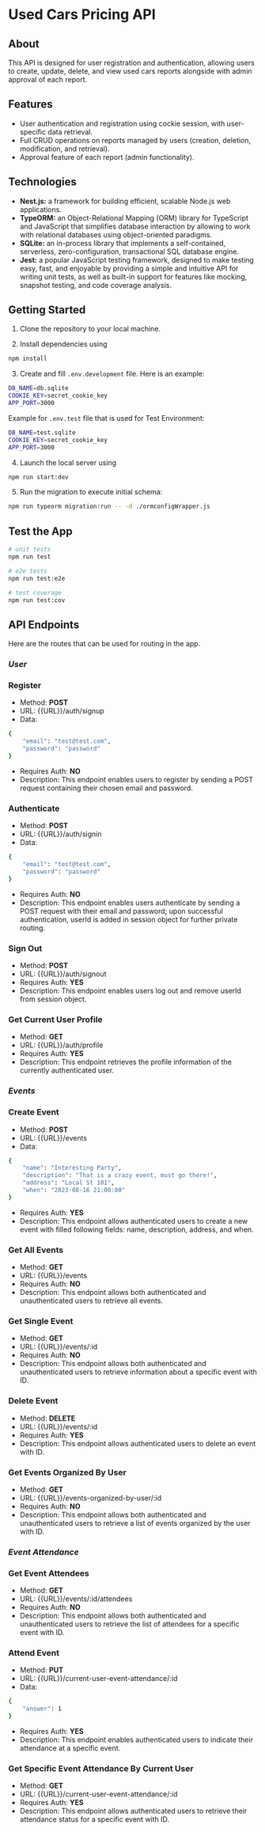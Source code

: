 # Used Cars Pricing API

## About

This API is designed for user registration and authentication, allowing users to create, update, delete, and view used cars reports alongside with admin approval of each report.

## Features

- User authentication and registration using cockie session, with user-specific data retrieval.
- Full CRUD operations on reports managed by users (creation, deletion, modification, and retrieval).
- Approval feature of each report (admin functionality).

## Technologies

- **Nest.js:** a framework for building efficient, scalable Node.js web applications.
- **TypeORM:** an Object-Relational Mapping (ORM) library for TypeScript and JavaScript that simplifies database interaction by allowing to work with relational databases using object-oriented paradigms.
- **SQLite:** an in-process library that implements a self-contained, serverless, zero-configuration, transactional SQL database engine.
- **Jest:** a popular JavaScript testing framework, designed to make testing easy, fast, and enjoyable by providing a simple and intuitive API for writing unit tests, as well as built-in support for features like mocking, snapshot testing, and code coverage analysis.

## Getting Started

1. Clone the repository to your local machine.
   
2. Install dependencies using
```bash
npm install
```

3. Create and fill `.env.development` file. Here is an example:
```bash
DB_NAME=db.sqlite
COOKIE_KEY=secret_cookie_key
APP_PORT=3000
```

Example for `.env.test` file that is used for Test Environment:
```bash
DB_NAME=test.sqlite
COOKIE_KEY=secret_cookie_key
APP_PORT=3000
```
   
4. Launch the local server using
```bash
npm run start:dev
```

5. Run the migration to execute initial schema:
```bash
npm run typeorm migration:run -- -d ./ormconfigWrapper.js
```

## Test the App

```bash
# unit tests
npm run test

# e2e tests
npm run test:e2e

# test coverage
npm run test:cov
```

## API Endpoints
Here are the routes that can be used for routing in the app.

### _User_

### Register

- Method: **POST**
- URL: {{URL}}/auth/signup
- Data:
```bash
{
    "email": "test@test.com",
    "password": "password"
}
```
- Requires Auth: **NO**
- Description: This endpoint enables users to register by sending a POST request containing their chosen email and password.

### Authenticate

- Method: **POST**
- URL: {{URL}}/auth/signin
- Data:
```bash
{
    "email": "test@test.com",
    "password": "password"
}
```
- Requires Auth: **NO**
- Description: This endpoint enables users authenticate by sending a POST request with their email and password; upon successful authentication, userId is added in session object for further private routing.

### Sign Out

- Method: **POST**
- URL: {{URL}}/auth/signout
- Requires Auth: **YES**
- Description: This endpoint enables users log out and remove userId from session object.

### Get Current User Profile

- Method: **GET**
- URL: {{URL}}/auth/profile
- Requires Auth: **YES**
- Description: This endpoint retrieves the profile information of the currently authenticated user. 

### _Events_

### Create Event

- Method: **POST**
- URL: {{URL}}/events
- Data:
```bash
{
    "name": "Interesting Party",
    "description": "That is a crazy event, must go there!",
    "address": "Local St 101",
    "when": "2023-08-16 21:00:00"
}
```
- Requires Auth: **YES**
- Description: This endpoint allows authenticated users to create a new event with filled following fields: name, description, address, and when.

### Get All Events

- Method: **GET**
- URL: {{URL}}/events
- Requires Auth: **NO**
- Description: This endpoint allows both authenticated and unauthenticated users to retrieve all events.

### Get Single Event

- Method: **GET**
- URL: {{URL}}/events/:id
- Requires Auth: **NO**
- Description: This endpoint allows both authenticated and unauthenticated users to retrieve information about a specific event with ID.

### Delete Event

- Method: **DELETE**
- URL: {{URL}}/events/:id
- Requires Auth: **YES**
- Description: This endpoint allows authenticated users to delete an event with ID.

### Get Events Organized By User

- Method: **GET**
- URL: {{URL}}/events-organized-by-user/:id
- Requires Auth: **NO**
- Description: This endpoint allows both authenticated and unauthenticated users to retrieve a list of events organized by the user with ID.

### _Event Attendance_

### Get Event Attendees

- Method: **GET**
- URL: {{URL}}/events/:id/attendees
- Requires Auth: **NO**
- Description: This endpoint allows both authenticated and unauthenticated users to retrieve the list of attendees for a specific event with ID.

### Attend Event

- Method: **PUT**
- URL: {{URL}}/current-user-event-attendance/:id
- Data:
```bash
{
    "answer": 1
}
```
- Requires Auth: **YES**
- Description: This endpoint enables authenticated users to indicate their attendance at a specific event.

### Get Specific Event Attendance By Current User

- Method: **GET**
- URL: {{URL}}/current-user-event-attendance/:id
- Requires Auth: **YES**
- Description: This endpoint allows authenticated users to retrieve their attendance status for a specific event with ID.
